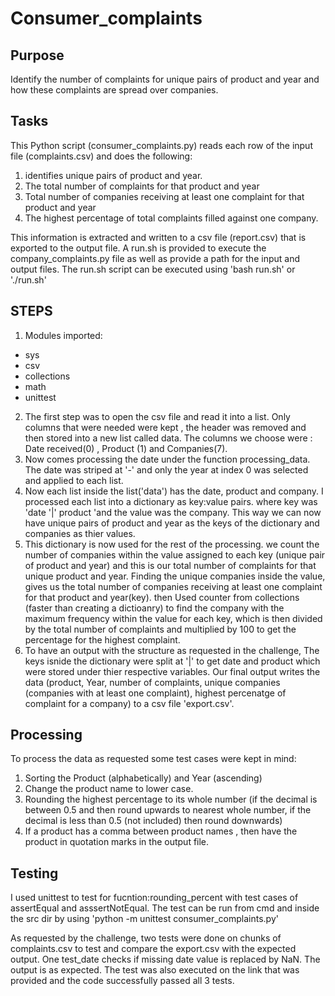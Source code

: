 # Consumer_complaints

## Purpose
Identify the number of complaints for unique pairs of product and year and how these complaints are spread over companies. 

## Tasks
This Python script (consumer_complaints.py) reads each row of the input file (complaints.csv) and does the following:
1. identifies unique pairs of product and year.
2. The total number of complaints for that product and year
3. Total number of companies receiving at least one complaint for that product and year
4. The highest percentage of total complaints filled against one company.

This information is extracted and written to a csv file (report.csv) that is exported to the output file. A run.sh is provided to execute the company_complaints.py file as well as provide a path for the input and output files. The run.sh script can be executed using 'bash run.sh' or './run.sh'

## STEPS

1. Modules imported:
*  sys
*  csv
*  collections
*  math
*  unittest

2. The first step was to open the csv file and read it into a list. Only columns that were needed were kept , the header was removed and then stored into a new list called data. The columns we choose were : Date received(0) , Product (1) and Companies(7). 
3. Now comes processing the date under the function processing_data. The date was striped at '-' and only the year at index 0 was selected and applied to each list.
4. Now each list inside the list('data') has the date, product and company. I processed each list into a dictionary as key:value pairs. where key was 'date '|' product 'and the value was the company. This way we can now have unique pairs of product and year as the keys of the dictionary and companies as thier values. 
5. This dictionary is now used for the rest of the processing. we count the number of companies within the value assigned to each key (unique pair of product and year) and this is our total number of complaints for that unique product and year. Finding the unique companies inside the value, gives us the total number of companies receiving at least one complaint for that product and year(key). then Used counter from collections (faster than creating a dictioanry) to find the company with the maximum frequency within the value for each key, which is then divided by the total number of complaints and multiplied by 100 to get the percentage for the highest complaint. 
6. To have an output with the structure as requested in the challenge, The keys isnide the dictionary were split at '|' to get date and product which were stored under thier respective variables. Our final output writes the data (product, Year, number of complaints, unique companies (companies with at least one complaint), highest percenatge of complaint for a company) to a csv file 'export.csv'.

## Processing

To process the data as requested some test cases were kept in mind:
1. Sorting the Product (alphabetically) and Year (ascending)
2. Change the product name to lower case.
3. Rounding the highest percentage to its whole number (if the decimal is between 0.5 and then round upwards to nearest whole number, if the decimal is less than 0.5 (not included) then round downwards)
4. If a product has a comma between product names , then have the product in quotation marks in the output file.

## Testing

I used unittest to test for fucntion:rounding_percent with test cases of assertEqual and asssertNotEqual.
The test can be run from cmd and inside the src dir by using 'python -m unittest consumer_complaints.py'

As requested by the challenge, two tests were done on chunks of complaints.csv to test and compare the export.csv with the expected output. One test_date checks if missing date value is replaced by NaN. The output is as expected.
The test was also executed on the link that was provided and the code successfully passed all 3 tests.



